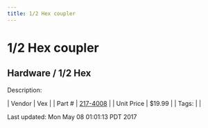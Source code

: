 ```yaml
---
title: 1/2 Hex coupler
---
```


# 1/2 Hex coupler
## Hardware / 1/2 Hex
Description: 	 

| Vendor | Vex | 
| Part # | [217-4008](http://www.vexrobotics.com/217-4008.html) | 
| Unit Price | $19.99 | 
| Tags: |  | 

Last updated: Mon May 08 01:01:13 PDT 2017